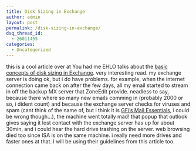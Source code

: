 ```yaml
---
title: Disk Sizing in Exchange
author: admin
layout: post
permalink: /disk-sizing-in-exchange/
dsq_thread_id:
  - 26011455
categories:
  - Uncategorized
---
```

this is a cool article over at You had me EHLO talks about the [basic concepts of disk sizing in Exchange][1]. very interesting read. my exchange server is doing ok, but i do have problems. for example, when the internet connection came back on after the few days, all my email started to stream in off the backup MX server that ZoneEdit provide. neadless to say, because there where so many new emails comming in (probably 2000 or so, i dident count) and because the exchange server checks for viruses&nbsp;and spam (cant think of the name of, but i think it is [GFi&#8217;s Mail Essentials][2], i could be wrong though&#8230;), the machine went totally mad! that popup that outlook gives saying it lost contact with the exchange server has up for about 30min, and i could hear the hard drive trashing on the server. web browsing died too since ISA is on the same machine. i really need more drives and faster ones at that. I will be using their guidelines from this article too.

 [1]: http://blogs.msdn.com/exchange/archive/2004/10/11/240868.aspx
 [2]: http://www.gfi.com/mes/